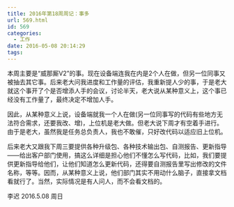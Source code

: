 ```yaml
---
title: 2016年第18周周记：事多
url: 569.html
id: 569
categories:
  - 工作
date: 2016-05-08 20:14:29
tags:
---
```


本周主要是“威那厮V2”的事。现在设备端连我在内是2个人在做，但另一位同事又被抽去其它事。后来老大问我进度和工作量的评估，我重新提人少的事，于是老大就这个事开了个是否增添人手的会议，讨论半天，老大说从某种意义上，这个事已经没有工作量了，最终决定不增加人手。 
<!-- more -->
因此，从某种意义上说，设备端就我一个人在做(另一位同事写的代码有些地方无法符合需求，还要我改、增)，上位机是老大做。但老大说下周才有空着手进行。由于是老大，虽然我是任务总负责人，我也不敢催，只好改代码以适应旧上位机。 

后来老大又跟我下周三要提供各种升级包、各种技术输出包、自测报告、更新指导——给出客户部门使用，搞这么详细是担心他们不懂怎么写代码，比如，我们要提供更新指导给他们，让他们知道怎么更新代码，还得要自测报告里写出修改的文件名称，等等。因而，从某种意义上说，他们部门其实不用动什么脑子，直接拿文档看就行了。当然，实际情况是有人问人，而不会看文档的。 

李迟 2016.5.08 周日